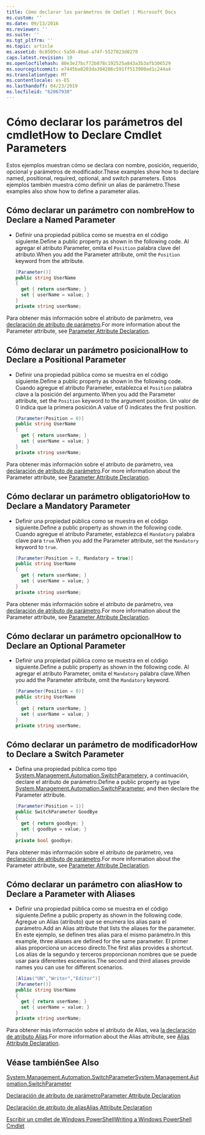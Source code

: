 ```yaml
---
title: Cómo declarar los parámetros de Cmdlet | Microsoft Docs
ms.custom: ''
ms.date: 09/13/2016
ms.reviewer: ''
ms.suite: ''
ms.tgt_pltfrm: ''
ms.topic: article
ms.assetid: 0c0509cc-5a50-49ad-a74f-5527023d0270
caps.latest.revision: 10
ms.openlocfilehash: 80e3e27bcf72b078c192525a843a3b3afb306529
ms.sourcegitcommit: e7445ba8203da304286c591ff513900ad1c244a4
ms.translationtype: MT
ms.contentlocale: es-ES
ms.lasthandoff: 04/23/2019
ms.locfileid: "62067930"
---
```

# <a name="how-to-declare-cmdlet-parameters"></a><span data-ttu-id="a859b-102">Cómo declarar los parámetros del cmdlet</span><span class="sxs-lookup"><span data-stu-id="a859b-102">How to Declare Cmdlet Parameters</span></span>

<span data-ttu-id="a859b-103">Estos ejemplos muestran cómo se declara con nombre, posición, requerido, opcional y parámetros de modificador.</span><span class="sxs-lookup"><span data-stu-id="a859b-103">These examples show how to declare named, positional, required, optional, and switch parameters.</span></span> <span data-ttu-id="a859b-104">Estos ejemplos también muestra cómo definir un alias de parámetro.</span><span class="sxs-lookup"><span data-stu-id="a859b-104">These examples also show how to define a parameter alias.</span></span>

## <a name="how-to-declare-a-named-parameter"></a><span data-ttu-id="a859b-105">Cómo declarar un parámetro con nombre</span><span class="sxs-lookup"><span data-stu-id="a859b-105">How to Declare a Named Parameter</span></span>

- <span data-ttu-id="a859b-106">Definir una propiedad pública como se muestra en el código siguiente.</span><span class="sxs-lookup"><span data-stu-id="a859b-106">Define a public property as shown in the following code.</span></span> <span data-ttu-id="a859b-107">Al agregar el atributo Parameter, omita el `Position` palabra clave del atributo.</span><span class="sxs-lookup"><span data-stu-id="a859b-107">When you add the Parameter attribute, omit the `Position` keyword from the attribute.</span></span>

    ```csharp
    [Parameter()]
    public string UserName
    {
      get { return userName; }
      set { userName = value; }
    }
    private string userName;
    ```

<span data-ttu-id="a859b-108">Para obtener más información sobre el atributo de parámetro, vea [declaración de atributo de parámetro](./parameter-attribute-declaration.md).</span><span class="sxs-lookup"><span data-stu-id="a859b-108">For more information about the Parameter attribute, see [Parameter Attribute Declaration](./parameter-attribute-declaration.md).</span></span>

## <a name="how-to-declare-a-positional-parameter"></a><span data-ttu-id="a859b-109">Cómo declarar un parámetro posicional</span><span class="sxs-lookup"><span data-stu-id="a859b-109">How to Declare a Positional Parameter</span></span>

- <span data-ttu-id="a859b-110">Definir una propiedad pública como se muestra en el código siguiente.</span><span class="sxs-lookup"><span data-stu-id="a859b-110">Define a public property as shown in the following code.</span></span> <span data-ttu-id="a859b-111">Cuando agregue el atributo Parameter, establezca el `Position` palabra clave a la posición del argumento.</span><span class="sxs-lookup"><span data-stu-id="a859b-111">When you add the Parameter attribute, set the `Position` keyword to the argument position.</span></span> <span data-ttu-id="a859b-112">Un valor de 0 indica que la primera posición.</span><span class="sxs-lookup"><span data-stu-id="a859b-112">A value of 0 indicates the first position.</span></span>

    ```csharp
    [Parameter(Position = 0)]
    public string UserName
    {
      get { return userName; }
      set { userName = value; }
    }
    private string userName;
    ```

<span data-ttu-id="a859b-113">Para obtener más información sobre el atributo de parámetro, vea [declaración de atributo de parámetro](./parameter-attribute-declaration.md).</span><span class="sxs-lookup"><span data-stu-id="a859b-113">For more information about the Parameter attribute, see [Parameter Attribute Declaration](./parameter-attribute-declaration.md).</span></span>

## <a name="how-to-declare-a-mandatory-parameter"></a><span data-ttu-id="a859b-114">Cómo declarar un parámetro obligatorio</span><span class="sxs-lookup"><span data-stu-id="a859b-114">How to Declare a Mandatory Parameter</span></span>

- <span data-ttu-id="a859b-115">Definir una propiedad pública como se muestra en el código siguiente.</span><span class="sxs-lookup"><span data-stu-id="a859b-115">Define a public property as shown in the following code.</span></span> <span data-ttu-id="a859b-116">Cuando agregue el atributo Parameter, establezca el `Mandatory` palabra clave para `true`.</span><span class="sxs-lookup"><span data-stu-id="a859b-116">When you add the Parameter attribute, set the `Mandatory` keyword to `true`.</span></span>

    ```csharp
    [Parameter(Position = 0, Mandatory = true)]
    public string UserName
    {
      get { return userName; }
      set { userName = value; }
    }
    private string userName;
    ```

<span data-ttu-id="a859b-117">Para obtener más información sobre el atributo de parámetro, vea [declaración de atributo de parámetro](./parameter-attribute-declaration.md).</span><span class="sxs-lookup"><span data-stu-id="a859b-117">For more information about the Parameter attribute, see [Parameter Attribute Declaration](./parameter-attribute-declaration.md).</span></span>

## <a name="how-to-declare-an-optional-parameter"></a><span data-ttu-id="a859b-118">Cómo declarar un parámetro opcional</span><span class="sxs-lookup"><span data-stu-id="a859b-118">How to Declare an Optional Parameter</span></span>

- <span data-ttu-id="a859b-119">Definir una propiedad pública como se muestra en el código siguiente.</span><span class="sxs-lookup"><span data-stu-id="a859b-119">Define a public property as shown in the following code.</span></span> <span data-ttu-id="a859b-120">Al agregar el atributo Parameter, omita el `Mandatory` palabra clave.</span><span class="sxs-lookup"><span data-stu-id="a859b-120">When you add the Parameter attribute, omit the `Mandatory` keyword.</span></span>

    ```csharp
    [Parameter(Position = 0)]
    public string UserName
    {
      get { return userName; }
      set { userName = value; }
    }
    private string userName;
    ```

## <a name="how-to-declare-a-switch-parameter"></a><span data-ttu-id="a859b-121">Cómo declarar un parámetro de modificador</span><span class="sxs-lookup"><span data-stu-id="a859b-121">How to Declare a Switch Parameter</span></span>

- <span data-ttu-id="a859b-122">Defina una propiedad pública como tipo [System.Management.Automation.SwitchParameter](/dotnet/api/System.Management.Automation.SwitchParameter)y, a continuación, declare el atributo de parámetro.</span><span class="sxs-lookup"><span data-stu-id="a859b-122">Define a public property as type [System.Management.Automation.SwitchParameter](/dotnet/api/System.Management.Automation.SwitchParameter), and then declare the Parameter attribute.</span></span>

    ```csharp
    [Parameter(Position = 1)]
    public SwitchParameter GoodBye
    {
      get { return goodbye; }
      set { goodbye = value; }
    }
    private bool goodbye;
    ```

<span data-ttu-id="a859b-123">Para obtener más información sobre el atributo de parámetro, vea [declaración de atributo de parámetro](./parameter-attribute-declaration.md).</span><span class="sxs-lookup"><span data-stu-id="a859b-123">For more information about the Parameter attribute, see [Parameter Attribute Declaration](./parameter-attribute-declaration.md).</span></span>

## <a name="how-to-declare-a-parameter-with-aliases"></a><span data-ttu-id="a859b-124">Cómo declarar un parámetro con alias</span><span class="sxs-lookup"><span data-stu-id="a859b-124">How to Declare a Parameter with Aliases</span></span>

- <span data-ttu-id="a859b-125">Definir una propiedad pública como se muestra en el código siguiente.</span><span class="sxs-lookup"><span data-stu-id="a859b-125">Define a public property as shown in the following code.</span></span> <span data-ttu-id="a859b-126">Agregue un Alias (atributo) que se enumera los alias para el parámetro.</span><span class="sxs-lookup"><span data-stu-id="a859b-126">Add an Alias attribute that lists the aliases for the parameter.</span></span> <span data-ttu-id="a859b-127">En este ejemplo, se definen tres alias para el mismo parámetro.</span><span class="sxs-lookup"><span data-stu-id="a859b-127">In this example, three aliases are defined for the same parameter.</span></span> <span data-ttu-id="a859b-128">El primer alias proporciona un acceso directo.</span><span class="sxs-lookup"><span data-stu-id="a859b-128">The first alias provides a shortcut.</span></span> <span data-ttu-id="a859b-129">Los alias de la segundo y terceros proporcionan nombres que se puede usar para diferentes escenarios.</span><span class="sxs-lookup"><span data-stu-id="a859b-129">The second and third aliases provide names you can use for different scenarios.</span></span>

    ```csharp
    [Alias("UN","Writer","Editor")]
    [Parameter()]
    public string UserName
    {
      get { return userName; }
      set { userName = value; }
    }
    private string userName;
    ```

<span data-ttu-id="a859b-130">Para obtener más información sobre el atributo de Alias, vea [la declaración de atributo Alias](./alias-attribute-declaration.md).</span><span class="sxs-lookup"><span data-stu-id="a859b-130">For more information about the Alias attribute, see [Alias Attribute Declaration](./alias-attribute-declaration.md).</span></span>

## <a name="see-also"></a><span data-ttu-id="a859b-131">Véase también</span><span class="sxs-lookup"><span data-stu-id="a859b-131">See Also</span></span>

[<span data-ttu-id="a859b-132">System.Management.Automation.SwitchParameter</span><span class="sxs-lookup"><span data-stu-id="a859b-132">System.Management.Automation.SwitchParameter</span></span>](/dotnet/api/System.Management.Automation.SwitchParameter)

[<span data-ttu-id="a859b-133">Declaración de atributo de parámetro</span><span class="sxs-lookup"><span data-stu-id="a859b-133">Parameter Attribute Declaration</span></span>](./parameter-attribute-declaration.md)

[<span data-ttu-id="a859b-134">Declaración de atributo de alias</span><span class="sxs-lookup"><span data-stu-id="a859b-134">Alias Attribute Declaration</span></span>](./alias-attribute-declaration.md)

[<span data-ttu-id="a859b-135">Escribir un cmdlet de Windows PowerShell</span><span class="sxs-lookup"><span data-stu-id="a859b-135">Writing a Windows PowerShell Cmdlet</span></span>](./writing-a-windows-powershell-cmdlet.md)
